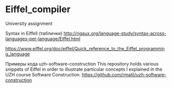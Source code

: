 # Eiffel_compiler
University assignment


Syntax in Eiffell (таблички)
http://rigaux.org/language-study/syntax-across-languages-per-language/Eiffel.html

https://www.eiffel.org/doc/eiffel/Quick_reference_to_the_Eiffel_programming_language

Примеры кода uzh-software-construction
This repository holds various snippets of Eiffel in order to illustrate particular concepts I explained in the UZH course Software Construction.
https://github.com/rmatil/uzh-software-construction

